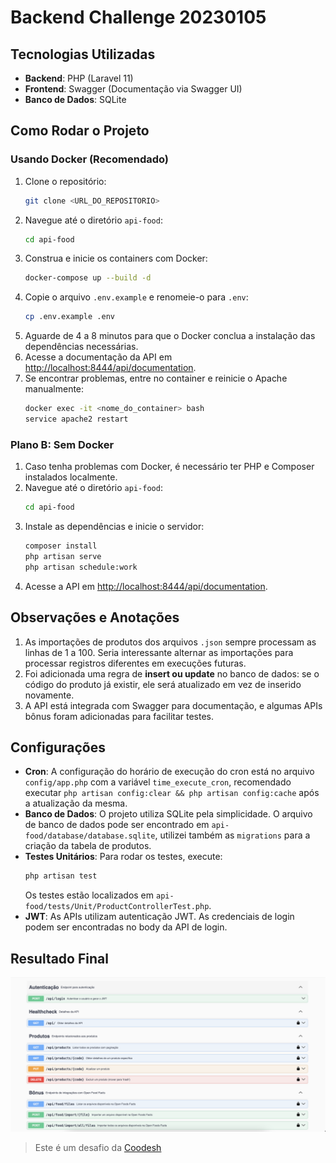 # Backend Challenge 20230105

## Tecnologias Utilizadas
- **Backend**: PHP (Laravel 11)
- **Frontend**: Swagger (Documentação via Swagger UI)
- **Banco de Dados**: SQLite

## Como Rodar o Projeto

### Usando Docker (Recomendado)
1. Clone o repositório:
   ```bash
   git clone <URL_DO_REPOSITORIO>
   ```
2. Navegue até o diretório `api-food`:
   ```bash
   cd api-food
   ```
3. Construa e inicie os containers com Docker:
   ```bash
   docker-compose up --build -d
   ```
4. Copie o arquivo `.env.example` e renomeie-o para `.env`:
   ```bash
   cp .env.example .env
   ```
5. Aguarde de 4 a 8 minutos para que o Docker conclua a instalação das dependências necessárias.
6. Acesse a documentação da API em [http://localhost:8444/api/documentation](http://localhost:8444/api/documentation).
7. Se encontrar problemas, entre no container e reinicie o Apache manualmente:
   ```bash
   docker exec -it <nome_do_container> bash
   service apache2 restart
   ```

### Plano B: Sem Docker
1. Caso tenha problemas com Docker, é necessário ter PHP e Composer instalados localmente.
2. Navegue até o diretório `api-food`:
   ```bash
   cd api-food
   ```
3. Instale as dependências e inicie o servidor:
   ```bash
   composer install
   php artisan serve
   php artisan schedule:work
   ```
4. Acesse a API em [http://localhost:8444/api/documentation](http://localhost:8444/api/documentation).

## Observações e Anotações

1. As importações de produtos dos arquivos `.json` sempre processam as linhas de 1 a 100. Seria interessante alternar as importações para processar registros diferentes em execuções futuras.
2. Foi adicionada uma regra de **insert ou update** no banco de dados: se o código do produto já existir, ele será atualizado em vez de inserido novamente.
3. A API está integrada com Swagger para documentação, e algumas APIs bônus foram adicionadas para facilitar testes.

## Configurações

- **Cron**: A configuração do horário de execução do cron está no arquivo `config/app.php` com a variável `time_execute_cron`, recomendado executar `php artisan config:clear && php artisan config:cache` após a atualização da mesma.
- **Banco de Dados**: O projeto utiliza SQLite pela simplicidade. O arquivo de banco de dados pode ser encontrado em `api-food/database/database.sqlite`, utilizei também as `migrations` para a criação da tabela de produtos.
- **Testes Unitários**: Para rodar os testes, execute:
   ```bash
   php artisan test
   ```
   Os testes estão localizados em `api-food/tests/Unit/ProductControllerTest.php`.
- **JWT**: As APIs utilizam autenticação JWT. As credenciais de login podem ser encontradas no body da API de login.

## Resultado Final

![API](api.png)

> Este é um desafio da [Coodesh](https://coodesh.com/)
